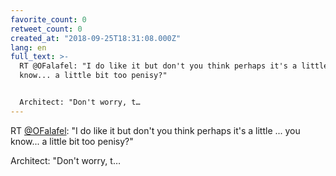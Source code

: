 ```yaml
---
favorite_count: 0
retweet_count: 0
created_at: "2018-09-25T18:31:08.000Z"
lang: en
full_text: >-
  RT @OFalafel: "I do like it but don't you think perhaps it's a little ... you
  know... a little bit too penisy?"


  Architect: "Don't worry, t…
---
```


RT [@OFalafel](https://twitter.com/OFalafel): "I do like it but don't you think
perhaps it's a little ... you know... a little bit too penisy?"

Architect: "Don't worry, t…
